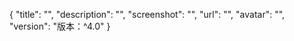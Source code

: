 {
    "title": "",
    "description": "",
    "screenshot": "",
    "url": "",
    "avatar": "",
    "version": "版本：^4.0"
}

